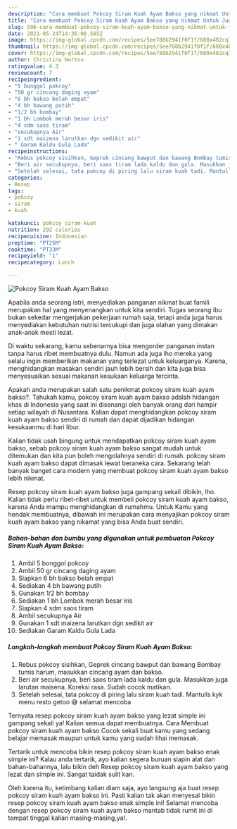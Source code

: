 ```yaml
---
description: "Cara membuat Pokcoy Siram Kuah Ayam Bakso yang nikmat Untuk Jualan"
title: "Cara membuat Pokcoy Siram Kuah Ayam Bakso yang nikmat Untuk Jualan"
slug: 596-cara-membuat-pokcoy-siram-kuah-ayam-bakso-yang-nikmat-untuk-jualan
date: 2021-05-24T14:36:08.585Z
image: https://img-global.cpcdn.com/recipes/5ee788b2941f0f1f/680x482cq70/pokcoy-siram-kuah-ayam-bakso-foto-resep-utama.jpg
thumbnail: https://img-global.cpcdn.com/recipes/5ee788b2941f0f1f/680x482cq70/pokcoy-siram-kuah-ayam-bakso-foto-resep-utama.jpg
cover: https://img-global.cpcdn.com/recipes/5ee788b2941f0f1f/680x482cq70/pokcoy-siram-kuah-ayam-bakso-foto-resep-utama.jpg
author: Christina Norton
ratingvalue: 4.3
reviewcount: 7
recipeingredient:
- "5 bonggol pokcoy"
- "50 gr cincang daging ayam"
- "6 bh bakso belah empat"
- "4 bh bawang putih"
- "1/2 bh bombay"
- "1 bh Lombok merah besar iris"
- "4 sdm saos tiram"
- "secukupnya Air"
- "1 sdt maizena larutkan dgn sedikit air"
- " Garam Kaldu Gula Lada"
recipeinstructions:
- "Rebus pokcoy sisihkan, Geprek cincang bawput dan bawang Bombay tumis harum, masukkan cincang ayam dan bakso."
- "Beri air secukupnya, beri saos tiram lada kaldu dan gula. Masukkan juga larutan maisena. Koreksi rasa. Sudah cocok matikan."
- "Setelah selesai, tata pokcoy di piring lalu siram kuah tadi. Mantulls kyk menu resto getoo 😅 selamat mencoba"
categories:
- Resep
tags:
- pokcoy
- siram
- kuah

katakunci: pokcoy siram kuah 
nutrition: 292 calories
recipecuisine: Indonesian
preptime: "PT25M"
cooktime: "PT33M"
recipeyield: "1"
recipecategory: Lunch

---
```



![Pokcoy Siram Kuah Ayam Bakso](https://img-global.cpcdn.com/recipes/5ee788b2941f0f1f/680x482cq70/pokcoy-siram-kuah-ayam-bakso-foto-resep-utama.jpg)

Apabila anda seorang istri, menyediakan panganan nikmat buat famili merupakan hal yang menyenangkan untuk kita sendiri. Tugas seorang ibu bukan sekedar mengerjakan pekerjaan rumah saja, tetapi anda juga harus menyediakan kebutuhan nutrisi tercukupi dan juga olahan yang dimakan anak-anak mesti lezat.

Di waktu  sekarang, kamu sebenarnya bisa mengorder panganan instan tanpa harus ribet membuatnya dulu. Namun ada juga lho mereka yang selalu ingin memberikan makanan yang terlezat untuk keluarganya. Karena, menghidangkan masakan sendiri jauh lebih bersih dan kita juga bisa menyesuaikan sesuai makanan kesukaan keluarga tercinta. 



Apakah anda merupakan salah satu penikmat pokcoy siram kuah ayam bakso?. Tahukah kamu, pokcoy siram kuah ayam bakso adalah hidangan khas di Indonesia yang saat ini disenangi oleh banyak orang dari hampir setiap wilayah di Nusantara. Kalian dapat menghidangkan pokcoy siram kuah ayam bakso sendiri di rumah dan dapat dijadikan hidangan kesukaanmu di hari libur.

Kalian tidak usah bingung untuk mendapatkan pokcoy siram kuah ayam bakso, sebab pokcoy siram kuah ayam bakso sangat mudah untuk ditemukan dan kita pun boleh mengolahnya sendiri di rumah. pokcoy siram kuah ayam bakso dapat dimasak lewat beraneka cara. Sekarang telah banyak banget cara modern yang membuat pokcoy siram kuah ayam bakso lebih nikmat.

Resep pokcoy siram kuah ayam bakso juga gampang sekali dibikin, lho. Kalian tidak perlu ribet-ribet untuk membeli pokcoy siram kuah ayam bakso, karena Anda mampu menghidangkan di rumahmu. Untuk Kamu yang hendak membuatnya, dibawah ini merupakan cara menyajikan pokcoy siram kuah ayam bakso yang nikamat yang bisa Anda buat sendiri.

<!--inarticleads1-->

##### Bahan-bahan dan bumbu yang digunakan untuk pembuatan Pokcoy Siram Kuah Ayam Bakso:

1. Ambil 5 bonggol pokcoy
1. Ambil 50 gr cincang daging ayam
1. Siapkan 6 bh bakso belah empat
1. Sediakan 4 bh bawang putih
1. Gunakan 1/2 bh bombay
1. Sediakan 1 bh Lombok merah besar iris
1. Siapkan 4 sdm saos tiram
1. Ambil secukupnya Air
1. Gunakan 1 sdt maizena larutkan dgn sedikit air
1. Sediakan  Garam Kaldu Gula Lada




<!--inarticleads2-->

##### Langkah-langkah membuat Pokcoy Siram Kuah Ayam Bakso:

1. Rebus pokcoy sisihkan, Geprek cincang bawput dan bawang Bombay tumis harum, masukkan cincang ayam dan bakso.
1. Beri air secukupnya, beri saos tiram lada kaldu dan gula. Masukkan juga larutan maisena. Koreksi rasa. Sudah cocok matikan.
1. Setelah selesai, tata pokcoy di piring lalu siram kuah tadi. Mantulls kyk menu resto getoo 😅 selamat mencoba




Ternyata resep pokcoy siram kuah ayam bakso yang lezat simple ini gampang sekali ya! Kalian semua dapat membuatnya. Cara Membuat pokcoy siram kuah ayam bakso Cocok sekali buat kamu yang sedang belajar memasak maupun untuk kamu yang sudah lihai memasak.

Tertarik untuk mencoba bikin resep pokcoy siram kuah ayam bakso enak simple ini? Kalau anda tertarik, ayo kalian segera buruan siapin alat dan bahan-bahannya, lalu bikin deh Resep pokcoy siram kuah ayam bakso yang lezat dan simple ini. Sangat taidak sulit kan. 

Oleh karena itu, ketimbang kalian diam saja, ayo langsung aja buat resep pokcoy siram kuah ayam bakso ini. Pasti kalian tak akan menyesal bikin resep pokcoy siram kuah ayam bakso enak simple ini! Selamat mencoba dengan resep pokcoy siram kuah ayam bakso mantab tidak rumit ini di tempat tinggal kalian masing-masing,ya!.

